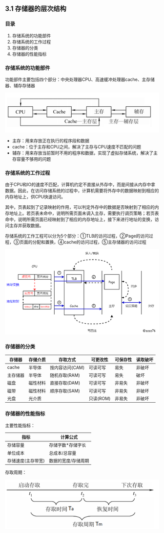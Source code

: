 ## 3.1 存储器的层次结构

### 目录

1. 存储系统的功能部件
2. 存储系统的工作过程
3. 存储器的分类
4. 存储器的性能指标



### 存储系统的功能部件

功能部件主要包括四个部分：中央处理器CPU、高速缓冲处理器cache、主存储器、辅存存储器

![image-20210829153643699](image-20210829153643699.png)

* 主存：用来存放正在执行的程序段和数据
* cache：位于主存和CPU之间，解决了主存与CPU速度不匹配的问题
* 辅存：用来存放当前暂时不用的程序和数据，实现了虚拟存储系统，解决了主存容量不够用的问题



### 存储系统的工作过程

由于CPU和IO的速度不匹配，计算机约定不直接从外存中，而是间接从内存中拿数据。因此，在访问存储系统的过程中，计算机需要将外存中的数据映射到相应的内存地址上，供CPU快速访问。

其中，页表起到了记录映射的作用，可以判定外存中的数据是否映射到了相应的内存地址上。若页表未命中，说明所需页面未调入主存，需要执行调页策略；若页表命中，说明所需页面已经映射到了相应的内存地址上，接下来进行地址的变换，访问主存并获取数据。

存储系统的工作工程可以分为5个部分：①TLB的访问过程，②Page的访问过程，③页面的分配和置换，④cache的访问过程，⑤主存储器的访问过程

![image-20210829164051254](image-20210829164051254.png)



### 存储器的分类

| 存储器   | 存储介质 | 存取方式        | 可更改性  | 可保存性 | 读取破坏 |
| -------- | -------- | --------------- | --------- | -------- | -------- |
| cache    | 半导体   | 按内容访问(CAM) | 可读可写  | 易失     | 非破坏   |
| 主存储器 | 半导体   | 随机存取(RAM)   | 可读可写  | 易失     | 破坏     |
| 磁盘     | 磁性材料 | 直接存取(DAM)   | 可读可写  | 非易失   | 非破坏   |
| 磁带     | 磁性材料 | 顺序存取(SAM)   | 可读可写  | 非易失   | 非破坏   |
| 光盘     | 光介质   |                 | 只读(ROM) | 非易失   | 非破坏   |



### 存储器的性能指标

主要性能指标：

| 指标               | 计算公式            |
| ------------------ | ------------------- |
| 存储容量           | 存储字数*存储字长   |
| 单位成本           | 总成本/总容量       |
| 存储速度(主存带宽) | 数据的宽度/存储周期 |



存取周期：

![image-20210829221239952](image-20210829221239952.png)
